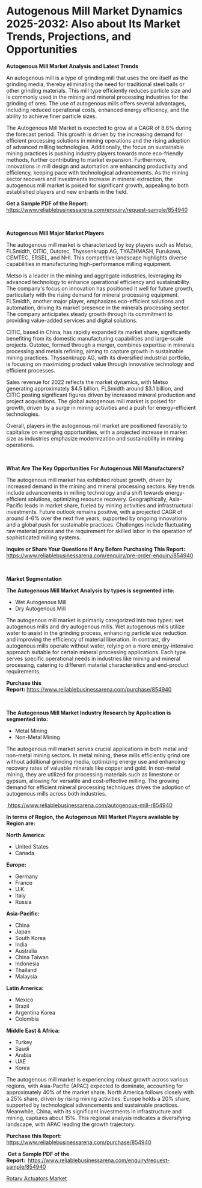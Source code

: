 <p><h1>Autogenous Mill Market Dynamics 2025-2032: Also about Its Market Trends, Projections, and Opportunities</h1></p><p><strong>Autogenous Mill Market Analysis and Latest Trends</strong></p>
<p><p>An autogenous mill is a type of grinding mill that uses the ore itself as the grinding media, thereby eliminating the need for traditional steel balls or other grinding materials. This mill type efficiently reduces particle size and is commonly used in the mining and mineral processing industries for the grinding of ores. The use of autogenous mills offers several advantages, including reduced operational costs, enhanced energy efficiency, and the ability to achieve finer particle sizes.</p><p>The Autogenous Mill Market is expected to grow at a CAGR of 8.8% during the forecast period. This growth is driven by the increasing demand for efficient processing solutions in mining operations and the rising adoption of advanced milling technologies. Additionally, the focus on sustainable mining practices is pushing industry players towards more eco-friendly methods, further contributing to market expansion. Furthermore, innovations in mill design and automation are enhancing productivity and efficiency, keeping pace with technological advancements. As the mining sector recovers and investments increase in mineral extraction, the autogenous mill market is poised for significant growth, appealing to both established players and new entrants in the field.</p></p>
<p><strong>Get a Sample PDF of the Report:&nbsp;</strong> <a href="https://www.reliablebusinessarena.com/enquiry/request-sample/854940?utm_campaign=2383&utm_medium=2&utm_source=Github&utm_content=ia&utm_term=17022025&utm_id=autogenous-mill">https://www.reliablebusinessarena.com/enquiry/request-sample/854940</a></p>
<p>&nbsp;</p>
<p><strong>Autogenous Mill Major Market Players</strong></p>
<p><p>The autogenous mill market is characterized by key players such as Metso, FLSmidth, CITIC, Outotec, Thyssenkrupp AG, TYAZHMASH, Furukawa, CEMTEC, ERSEL, and NHI. This competitive landscape highlights diverse capabilities in manufacturing high-performance milling equipment.</p><p>Metso is a leader in the mining and aggregate industries, leveraging its advanced technology to enhance operational efficiency and sustainability. The company's focus on innovation has positioned it well for future growth, particularly with the rising demand for mineral processing equipment. FLSmidth, another major player, emphasizes eco-efficient solutions and automation, driving its market presence in the minerals processing sector. The company anticipates steady growth through its commitment to providing value-added services and digital solutions.</p><p>CITIC, based in China, has rapidly expanded its market share, significantly benefiting from its domestic manufacturing capabilities and large-scale projects. Outotec, formed through a merger, combines expertise in minerals processing and metals refining, aiming to capture growth in sustainable mining practices. Thyssenkrupp AG, with its diversified industrial portfolio, is focusing on maximizing product value through innovative technology and efficient processes.</p><p>Sales revenue for 2022 reflects the market dynamics, with Metso generating approximately $4.5 billion, FLSmidth around $3.1 billion, and CITIC posting significant figures driven by increased mineral production and project acquisitions. The global autogenous mill market is poised for growth, driven by a surge in mining activities and a push for energy-efficient technologies.</p><p>Overall, players in the autogenous mill market are positioned favorably to capitalize on emerging opportunities, with a projected increase in market size as industries emphasize modernization and sustainability in mining operations.</p></p>
<p>&nbsp;</p>
<p><strong>What Are The Key Opportunities For Autogenous Mill Manufacturers?</strong></p>
<p><p>The autogenous mill market has exhibited robust growth, driven by increased demand in the mining and mineral processing sectors. Key trends include advancements in milling technology and a shift towards energy-efficient solutions, optimizing resource recovery. Geographically, Asia-Pacific leads in market share, fueled by mining activities and infrastructural investments. Future outlook remains positive, with a projected CAGR of around 4-6% over the next five years, supported by ongoing innovations and a global push for sustainable practices. Challenges include fluctuating raw material prices and the requirement for skilled labor in the operation of sophisticated milling systems.</p></p>
<p><strong>Inquire or Share Your Questions If Any Before Purchasing This Report:</strong> <a href="https://www.reliablebusinessarena.com/enquiry/pre-order-enquiry/854940?utm_campaign=2383&utm_medium=2&utm_source=Github&utm_content=ia&utm_term=17022025&utm_id=autogenous-mill">https://www.reliablebusinessarena.com/enquiry/pre-order-enquiry/854940</a></p>
<p>&nbsp;</p>
<p><strong>Market Segmentation</strong></p>
<p><strong>The Autogenous Mill Market Analysis by types is segmented into:</strong></p>
<p><ul><li>Wet Autogenous Mill</li><li>Dry Autogenous Mill</li></ul></p>
<p><p>The autogenous mill market is primarily categorized into two types: wet autogenous mills and dry autogenous mills. Wet autogenous mills utilize water to assist in the grinding process, enhancing particle size reduction and improving the efficiency of material liberation. In contrast, dry autogenous mills operate without water, relying on a more energy-intensive approach suitable for certain mineral processing applications. Each type serves specific operational needs in industries like mining and mineral processing, catering to different material characteristics and end-product requirements.</p></p>
<p><strong>Purchase this Report:&nbsp;</strong><a href="https://www.reliablebusinessarena.com/purchase/854940?utm_campaign=2383&utm_medium=2&utm_source=Github&utm_content=ia&utm_term=17022025&utm_id=autogenous-mill">https://www.reliablebusinessarena.com/purchase/854940</a></p>
<p>&nbsp;</p>
<p><strong>The Autogenous Mill Market Industry Research by Application is segmented into:</strong></p>
<p><ul><li>Metal Mining</li><li>Non-Metal Mining</li></ul></p>
<p><p>The autogenous mill market serves crucial applications in both metal and non-metal mining sectors. In metal mining, these mills efficiently grind ore without additional grinding media, optimizing energy use and enhancing recovery rates of valuable minerals like copper and gold. In non-metal mining, they are utilized for processing materials such as limestone or gypsum, allowing for versatile and cost-effective milling. The growing demand for efficient mineral processing techniques drives the adoption of autogenous mills across both industries.</p></p>
<p><a href="https://www.reliablebusinessarena.com/autogenous-mill-r854940?utm_campaign=2383&utm_medium=2&utm_source=Github&utm_content=ia&utm_term=17022025&utm_id=autogenous-mill">&nbsp;https://www.reliablebusinessarena.com/autogenous-mill-r854940</a></p>
<p><strong>In terms of Region, the Autogenous Mill Market Players available by Region are:</strong></p>
<p>
    <p> <strong> North America: </strong>
        <ul>
            <li>United States</li>
            <li>Canada</li>
        </ul>
        </p> 
    <p> <strong> Europe: </strong>
        <ul>
            <li>Germany</li>
            <li>France</li>
            <li>U.K.</li>
            <li>Italy</li>
            <li>Russia</li>
        </ul>
        </p> 
    <p> <strong> Asia-Pacific: </strong>
        <ul>
            <li>China</li>
            <li>Japan</li>
            <li>South Korea</li>
            <li>India</li>
            <li>Australia</li>
            <li>China Taiwan</li>
            <li>Indonesia</li>
            <li>Thailand</li>
            <li>Malaysia</li>
        </ul>
        </p> 
    <p> <strong> Latin America: </strong>
        <ul>
            <li>Mexico</li>
            <li>Brazil</li>
            <li>Argentina Korea</li>
            <li>Colombia</li>
        </ul>
        </p> 
    <p> <strong> Middle East & Africa: </strong>
        <ul>
            <li>Turkey</li>
            <li>Saudi</li>
            <li>Arabia</li>
            <li>UAE</li>
            <li>Korea</li>
        </ul>
    </p>
    </p>
<p><p>The autogenous mill market is experiencing robust growth across various regions, with Asia-Pacific (APAC) expected to dominate, accounting for approximately 40% of the market share. North America follows closely with a 25% share, driven by rising mining activities. Europe holds a 20% share, supported by technological advancements and sustainable practices. Meanwhile, China, with its significant investments in infrastructure and mining, captures about 15%. This regional analysis indicates a diversifying landscape, with APAC leading the growth trajectory.</p></p>
<p><strong>Purchase this Report: </strong><a href="https://www.reliablebusinessarena.com/purchase/854940?utm_campaign=2383&utm_medium=2&utm_source=Github&utm_content=ia&utm_term=17022025&utm_id=autogenous-mill">https://www.reliablebusinessarena.com/purchase/854940</a></p>
<p>&nbsp;<strong>Get a Sample PDF of the Report:&nbsp;&nbsp;</strong><a href="https://www.reliablebusinessarena.com/enquiry/request-sample/854940?utm_campaign=2383&utm_medium=2&utm_source=Github&utm_content=ia&utm_term=17022025&utm_id=autogenous-mill">https://www.reliablebusinessarena.com/enquiry/request-sample/854940</a></p>
<p><strong></strong></p>
<p><p><a href="https://github.com/semiensamuel72378/Market-Research-Report-List-1/blob/main/rotary-actuators-market.md?utm_campaign=2383&utm_medium=2&utm_source=Github&utm_content=ia&utm_term=17022025&utm_id=autogenous-mill">Rotary Actuators Market</a></p></p>